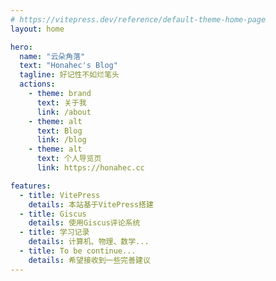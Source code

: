 ```yaml
---
# https://vitepress.dev/reference/default-theme-home-page
layout: home

hero:
  name: "云朵角落"
  text: "Honahec's Blog"
  tagline: 好记性不如烂笔头
  actions:
    - theme: brand
      text: 关于我
      link: /about
    - theme: alt
      text: Blog
      link: /blog
    - theme: alt
      text: 个人导览页
      link: https://honahec.cc

features:
  - title: VitePress
    details: 本站基于VitePress搭建
  - title: Giscus
    details: 使用Giscus评论系统
  - title: 学习记录
    details: 计算机、物理、数学...
  - title: To be continue...
    details: 希望接收到一些完善建议
---
```


